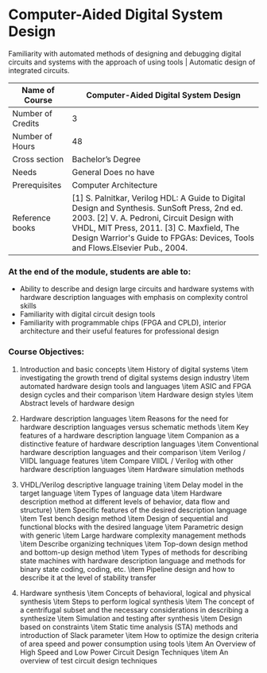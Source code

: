 
# Computer-Aided Digital System Design

Familiarity with automated methods of designing and debugging digital circuits and systems with the approach of using tools | Automatic design of integrated circuits.

| Name of Course |	Computer-Aided Digital System Design |
|---|---|
| Number of Credits | 3 |
| Number of Hours | 48 | 
| Cross section | Bachelor’s Degree | 
| Needs | General Does no have |
| Prerequisites | Computer Architecture | 
| Reference books | [1] S. Palnitkar, Verilog HDL: A Guide to Digital Design and Synthesis. SunSoft Press, 2nd ed. 2003. [2] V. A. Pedroni, Circuit Design with VHDL, MIT Press, 2011. [3] C. Maxfield, The Design Warrior's Guide to FPGAs: Devices, Tools and Flows.Elsevier Pub., 2004. |

### At the end of the module, students are able to:

- Ability to describe and design large circuits and hardware systems with hardware description languages with emphasis on complexity control skills
- Familiarity with digital circuit design tools
- Familiarity with programmable chips (FPGA and CPLD), interior architecture and their useful features for professional design

### Course Objectives:

1. Introduction and basic concepts
        \item History of digital systems
        \item investigating the growth trend of digital systems design industry
        \item automated hardware design tools and languages
        \item ASIC and FPGA design cycles and their comparison
        \item Hardware design styles
        \item Abstract levels of hardware design
		
2. Hardware description languages
        \item Reasons for the need for hardware description languages versus schematic methods
        \item Key features of a hardware description language
        \item Companion as a distinctive feature of hardware description languages
        \item Conventional hardware description languages and their comparison
        \item Verilog / VIIDL language features
        \item Compare VIIDL / Verilog with other hardware description languages
        \item Hardware simulation methods
		
3. VHDL/Verilog descriptive language training
        \item Delay model in the target language
        \item Types of language data
        \item Hardware description method at different levels of behavior, data flow and structure)
        \item Specific features of the desired description language
        \item Test bench design method
        \item Design of sequential and functional blocks with the desired language
        \item Parametric design with generic
        \item Large hardware complexity management methods
        \item Describe organizing techniques
        \item Top-down design method and bottom-up design method
        \item Types of methods for describing state machines with hardware description language and methods for binary state coding, coding, etc.
        \item Pipeline design and how to describe it at the level of stability transfer
		
4. Hardware synthesis
        \item Concepts of behavioral, logical and physical synthesis
        \item Steps to perform logical synthesis
        \item The concept of a centrifugal subset and the necessary considerations in describing a synthesize
        \item Simulation and testing after synthesis
        \item Design based on constraints
        \item Static time analysis (STA) methods and introduction of Slack parameter
        \item How to optimize the design criteria of area speed and power consumption using tools
        \item An Overview of High Speed and Low Power Circuit Design Techniques
        \item An overview of test circuit design techniques
		